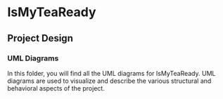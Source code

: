 # IsMyTeaReady

## Project Design

### UML Diagrams

In this folder, you will find all the UML diagrams for IsMyTeaReady.
UML diagrams are used to visualize and describe the various structural and behavioral aspects of the project.